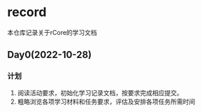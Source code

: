 # record

本仓库记录关于rCore的学习文档

## Day0(2022-10-28)

### 计划

1. 阅读活动要求，初始化学习记录文档，按要求完成相应提交。
2. 粗略浏览各项学习材料和任务要求，评估及安排各项任务所需时间
